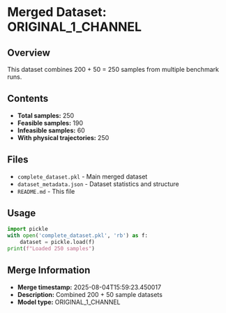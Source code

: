 # Merged Dataset: ORIGINAL_1_CHANNEL

## Overview
This dataset combines 200 + 50 = 250 samples from multiple benchmark runs.

## Contents
- **Total samples:** 250
- **Feasible samples:** 190
- **Infeasible samples:** 60
- **With physical trajectories:** 250

## Files
- `complete_dataset.pkl` - Main merged dataset
- `dataset_metadata.json` - Dataset statistics and structure
- `README.md` - This file

## Usage
```python
import pickle
with open('complete_dataset.pkl', 'rb') as f:
    dataset = pickle.load(f)
print(f"Loaded 250 samples")
```

## Merge Information
- **Merge timestamp:** 2025-08-04T15:59:23.450017
- **Description:** Combined 200 + 50 sample datasets
- **Model type:** ORIGINAL_1_CHANNEL
